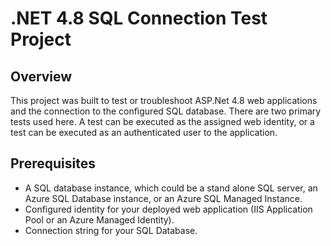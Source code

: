 # .NET 4.8 SQL Connection Test Project
## Overview
This project was built to test or troubleshoot ASP.Net 4.8 web applications and the connection to the configured SQL database. There are two primary tests used here. A test can be executed as the assigned web identity, or a test can be executed as an authenticated user to the application.

## Prerequisites
- A SQL database instance, which could be a stand alone SQL server, an Azure SQL Database instance, or an Azure SQL Managed Instance.
- Configured identity for your deployed web application (IIS Application Pool or an Azure Managed Identity).
- Connection string for your SQL Database.

